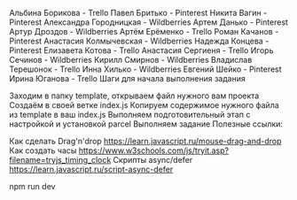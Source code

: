 Альбина Борикова - Trello
Павел Бритько - Pinterest
Никита Вагин - Pinterest
Александра Городницкая - Wildberries
Артем Данько - Pinterest
Артур Дроздов - Wildberries
Артём Ерёменко - Trello
Роман Качанов - Pinterest
Анастасия Колмычевская - Wildberries
Надежда Концева - Pinterest
Елизавета Котова - Trello
Анастасия Сергиеня - Trello
Игорь Сечинов - Wildberries
Кирилл Смирнов - Wildberries
Владислав Терешонок - Trello
Инна Хилько - Wildberries
Евгений Шейко - Pinterest
Ирина Юганова - Trello
Шаги для начала выполнения задания

Заходим в папку template, открываем файл нужного вам проекта
Создаём в своей ветке index.js
Копируем содержимое нужного файла из template в ваш index.js
Выполняем подготовительный этап с настройкой и установкой parcel
Выполняем задание
Полезные ссылки:

Как сделать Drag'n'drop https://learn.javascript.ru/mouse-drag-and-drop
Как создать часы https://www.w3schools.com/js/tryit.asp?filename=tryjs_timing_clock
Скрипты async/defer https://learn.javascript.ru/script-async-defer

npm run dev